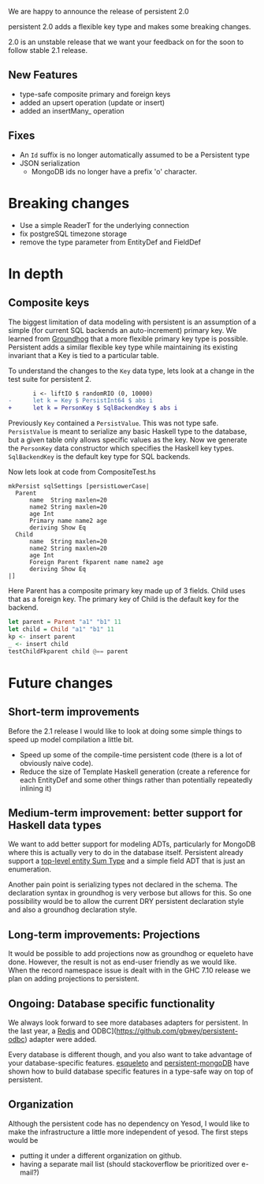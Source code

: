 We are happy to announce the release of persistent 2.0

persistent 2.0 adds a flexible key type and makes some breaking changes.

2.0 is an unstable release that we want your feedback on for the soon to follow stable 2.1 release.


## New Features

* type-safe composite primary and foreign keys
* added an upsert operation (update or insert)
* added an insertMany_ operation


## Fixes

* An `Id` suffix is no longer automatically assumed to be a Persistent type
* JSON serialization
  * MongoDB ids no longer have a prefix 'o' character.

# Breaking changes

* Use a simple ReaderT for the underlying connection
* fix postgreSQL timezone storage
* remove the type parameter from EntityDef and FieldDef


# In depth

## Composite keys

The biggest limitation of data modeling with persistent is an assumption of a simple (for current SQL backends an auto-increment) primary key.
We learned from [Groundhog](https://github.com/lykyah/groundhog) that a more flexible primary key type is possible. Persistent adds a similar flexible key type while maintaining its existing invariant that a Key is tied to a particular table.

To understand the changes to the `Key` data type, lets look at a change in the test suite for persistent 2.

``` diff
       i <- liftIO $ randomRIO (0, 10000)
-      let k = Key $ PersistInt64 $ abs i
+      let k = PersonKey $ SqlBackendKey $ abs i
```

Previously `Key` contained a `PersistValue`. This was not type safe. `PersistValue` is meant to serialize any basic Haskell type to the database, but a given table only allows specific values as the key.
Now we generate the `PersonKey` data constructor which specifies the Haskell key types.
`SqlBackendKey` is the default key type for SQL backends.

Now lets look at code from CompositeTest.hs


```
mkPersist sqlSettings [persistLowerCase|
  Parent
      name  String maxlen=20
      name2 String maxlen=20
      age Int
      Primary name name2 age
      deriving Show Eq
  Child
      name  String maxlen=20
      name2 String maxlen=20
      age Int
      Foreign Parent fkparent name name2 age
      deriving Show Eq
|]

```

Here Parent has a composite primary key made up of 3 fields.
Child uses that as a foreign key.
The primary key of Child is the default key for the backend.


``` haskell
let parent = Parent "a1" "b1" 11
let child = Child "a1" "b1" 11
kp <- insert parent
_ <- insert child
testChildFkparent child @== parent
```

# Future changes

## Short-term improvements

Before the 2.1 release I would like to look at doing some simple things to speed up model compilation a little bit.

* Speed up some of the compile-time persistent code (there is a lot of obviously naive code).
* Reduce the size of Template Haskell generation (create a reference for each EntityDef and some other things rather than potentially repeatedly inlining it)


## Medium-term improvement: better support for Haskell data types

We want to add better support for modeling ADTs, particularly for MongoDB where this is actually very to do in the database itself. Persistent already support a [top-level entity Sum Type](https://github.com/yesodweb/persistent/blob/master/persistent-test/SumTypeTest.hs#L35) and a simple field ADT that is just an enumeration.

Another pain point is serializing types not declared in the schema. The declaration syntax in groundhog is very verbose but allows for this. So one possibility would be to allow the current DRY persistent declaration style and also a groundhog declaration style.


## Long-term improvements: Projections

It would be possible to add projections now as groundhog or equeleto have done. However, the result is not as end-user friendly as we would like.
When the record namespace issue is dealt with in the GHC 7.10 release we plan on adding projections to persistent.


## Ongoing: Database specific functionality

We always look forward to see more databases adapters for persistent.
In the last year, a [Redis](http://hackage.haskell.org/package/persistent-redis) and ODBC](https://github.com/gbwey/persistent-odbc) adapter were added.

Every database is different though, and you also want to take advantage of your database-specific features.
[esqueleto](http://hackage.haskell.org/package/esqueleto) and [persistent-mongoDB](http://hackage.haskell.org/package/persistent-mongoDB) have shown how to build database specific features in a type-safe way on top of persistent.


## Organization

Although the persistent code has no dependency on Yesod, I would like to make the infrastructure a little more independent of yesod. The first steps would be

* putting it under a different organization on github.
* having a separate mail list (should stackoverflow be prioritized over e-mail?)
